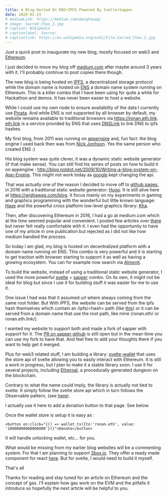 ```yaml
---
title: A Blog Hosted On ENS+IPFS Powered By Svelte+Sapper
date: 2020-02-23
# mediumLink: https://medium.com/@wighawag/
# image: Sacred_Chao_2.jpg
# caption: Wikipedia
# captionlabel: Source:
# captionlink: https://en.wikipedia.org/wiki/File:Sacred_Chao_2.jpg
---
```


Just a quick post to inaugurate my new blog, mostly focused on web3 and [Ethereum](https://ethereum.org/).

I just decided to move my blog off [medium.com](https://medium.com/@wighawag) after maybe around 3 years with it. I'll probably continue to post copies there though.

The new blog is being hosted on [IPFS](https://ipfs.io/), a decentralized storage protocol while the domain name is hosted on [ENS](https://ens.domains/) a domain name system running on Ethereum. This is a killer combo that I have been using for quite a while for Hackathon and demos. It has never been easier to host a website.

While I could use my own node to ensure availability of the data I currently use [Pinata](https://pinata.cloud/). And while ENS is not supported by all browser by default, my website remains available to traditional browsers via https://ronan.eth.link. [eth.link](https://eth.link) is a service provided by ENS that uses [DNSLink](https://dnslink.io/) to link DNS to ipfs hashes.

My first blog, from 2011 was running on [appengine](https://cloud.google.com/appengine) and, fun fact: the blog engine I used back then was from [Nick Jonhson](https://twitter.com/nicksdjohnson). Yes the same person who created ENS :)

His blog system was quite clever, it was a dynamic static website generator (if that make sense). You can still find his series of posts on how to build it on appengine : http://blog.notdot.net/2009/10/Writing-a-blog-system-on-App-Engine. This might not work today as [google](https://www.google.com) kept changing the api.

That was actually one of the reason I decided to move off to [github pages](https://pages.github.com), in 2016 with a traditional static website generator: [Hugo](https://gohugo.io). It is still alive here at https://wighawag.com/blog. It focus mainly on my experiments in gaming and graphics programming with the wonderful but little known language: [Haxe](https://haxe.org) and the powerful cross platform low-level graphics library: [Kha](https://kha.tech).

Then, after discovering Ethereum in 2016, I had a go at medium.com which at the time seemed popular and convenient. I posted few articles over [there](https://medium.com/@wighawag) but never felt really comfortable with it. I even had the opportunity to have one of my article in one publication but rejected as I did not like how medium handled the process.

So today I am glad, my blog is hosted on decentralized platform with a domain name running on ENS. This combo is very powerful and it is starting to get traction with browser starting to support it as well as having a growing ecosystem. You can for example now search via [Almonit](https://almonit.eth.link).

To build the website, instead of using a traditional static website generator, I used the more powerful [svelte](https://svelte.dev) + [sapper](https://sapper.svelte.dev) combo. On its own, it might not be ideal for blog but since I use it for building stuff it was easier for me to use it.

One issue I had was that it assumed url where always coming from the same root folder. But With IPFS, the website can be served from the ipfs hash themselves which contain an /ipfs/&lt;hash&gt; path (like [this](https://cloudflare-ipfs.com/ipfs/QmbGNFs73GvZyjJiEbEciLnpoPt5iAmBkgZrGtrnn9RUgQ/)) or it can be served from a domain name that use the root path, like mine (ronan.eth/ or ronan.eth.link/).

I wanted my website to support both and made a fork of sapper with support for it. The [PR on sapper github](https://github.com/sveltejs/sapper/pull/866) is still open but in the mean time you can use my fork to have that. And feel free to add your thoughts there if you want to help get it merged.

Plus for web3 related stuff, I am building a library: [svelte-wallet](https://github.com/wighawag/svelte-wallet) that uses the store api of svelte allowing you to easily interact with Ethereum. It is still a work in progress, but I plan to make it a stable library soon. I use it for several projects, including [Ethernal](https://ethernal.world), a procedurally generated dungeon on the blockchain.

Contrary to what the name could imply, the library is actually not tied to svelte. It simply follow the svelte store api which in turn follows the Observable pattern, (see [here](https://svelte.dev/docs#Store_contract)).

I actually use it here to add a donation button to that page. See below.

Once the wallet store is setup it is easy as :

```
<button on:click="{() => wallet.tx({to:'ronan.eth', value: '10000000000000000'})}">Donate</button>
```

It will handle unlocking wallet, etc... for you.

What would be missing from my earlier blog websites will be a commenting system. For that I am planning to support [3box.io](https://3box.io). They offer a ready made component for react [here](https://docs.3box.io/build/plugins/comments). But for svelte, I would need to build it myself.

That's all

Thanks for reading and stay tuned for an article on Ethereum and the concept of gas. I'll explain how gas work on the EVM and the pitfalls it introduce so hopefully the next article will be helpful to you.

<!-- <button on:click="{() => wallet.tx({to:'ronan.eth', value: '10000000000000000'})}">Donate</button> -->
